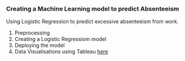### Creating a Machine Learning model to predict Absenteeism

Using Logistic Regression to predict excessive absenteeism from work.

1. Preprocessing
2. Creating a Logistic Regressiom model
3. Deploying the model
4. Data Visualisations using Tableau [here](https://public.tableau.com/profile/judith.baeta#!/vizhome/ExcessiveAbsenteeism/AgevsProbability)
